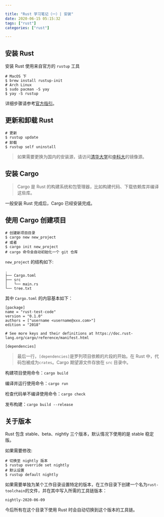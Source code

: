 ```yaml
---

title: "Rust 学习笔记（一）| 安装"
date: 2020-06-15 05:15:32
tags: ["rust"]
categories: ["rust"]

---
```


## 安装 Rust

安装 Rust 使用来自官方的 `rustup` 工具

```shell
# MacOS 下
$ brew install rustup-init
# Arch Linux
$ sudo pacman -S yay
$ yay -S rustup
```

详细步骤请参考[官方指引](https://kaisery.github.io/trpl-zh-cn/ch01-01-installation.html)。

## 更新和卸载 Rust

```shell
# 更新
$ rustup update
# 卸载
$ rustup self uninstall
```

> 如果需要更换为国内的安装源，请访问[清华大学](https://mirrors.tuna.tsinghua.edu.cn/help/rustup/)和[中科大](https://mirrors.ustc.edu.cn/help/rust-static.html)的镜像源。

## 安装 Cargo

> Cargo 是 Rust 的构建系统和包管理器，比如构建代码、下载依赖库并编译这些库。

一般安装 Rust 完成后，Cargo 已经安装完成。

## 使用 Cargo 创建项目

```shell
# 创建新项目目录
$ cargo new new_project
# 或者
$ cargo init new_project
# cargo 命令会自动初始化一个 git 仓库
```

`new_project` 的结构如下:

```shell
.
├── Cargo.toml
├── src
│   └── main.rs
└── tree.txt
```

其中 `Cargo.toml` 的内容基本如下：

```shell
[package]
name = "rust-test-code"
version = "0.1.0"
authors = ["username <username@xxx.com>"]
edition = "2018"

# See more keys and their definitions at https://doc.rust-lang.org/cargo/reference/manifest.html

[dependencies]
```

> 最后一行，`[dependencies]`是罗列项目依赖的片段的开始。在 Rust 中，代码包被成为`crates`。Cargo 期望源文件存放在 `src`
目录中。

构建项目使用命令：`cargo build`

编译并运行使用命令：`cargo run`

检查代码单不编译使用命令：`cargo check`

发布构建：`cargo build --release`

## 关于版本

Rust 包含 stable、beta、nightly 三个版本，默认情况下使用的是 stable 稳定版。

如果需要修改:

```shell
# 切换至 nightly 版本
$ rustup override set nightly
# 默认设置
$ rustup default nightly
```

如果需要单独为某个工作目录设置特定的版本，在工作目录下创建一个名为`rust-toolchain`的文件，并在其中写入所需的工具链版本：

```shell
nightly-2020-06-09
```

今后所有在这个目录下使用 Rust 时会自动切换到这个版本的工具链。
